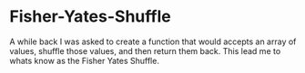 Fisher-Yates-Shuffle
====================

A while back I was asked to create a function that would accepts an array of values, shuffle those values, and then return them back. This lead me to whats know as the Fisher Yates Shuffle.
